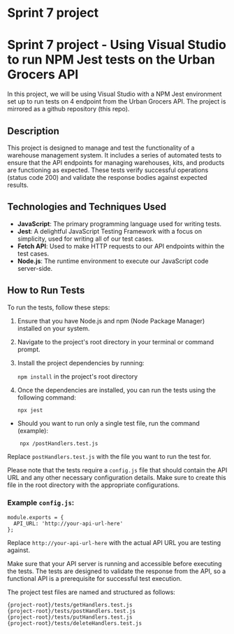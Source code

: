 # Sprint 7 project
# Sprint 7 project - Using Visual Studio to run NPM Jest tests on the Urban Grocers API
In this project, we will be using Visual Studio with a NPM Jest environment set up to run tests on 4 endpoint from the Urban Grocers API.
The project is mirrored as a github repository (this repo).
## Description
This project is designed to manage and test the functionality of a warehouse management system. It includes a series of automated tests to ensure that the API endpoints for managing warehouses, kits, and products are functioning as expected. These tests verify successful operations (status code 200) and validate the response bodies against expected results.

## Technologies and Techniques Used
- **JavaScript**: The primary programming language used for writing tests.
- **Jest**: A delightful JavaScript Testing Framework with a focus on simplicity, used for writing all of our test cases.
- **Fetch API**: Used to make HTTP requests to our API endpoints within the test cases.
- **Node.js**: The runtime environment to execute our JavaScript code server-side.
## How to Run Tests
To run the tests, follow these steps:

1. Ensure that you have Node.js and npm (Node Package Manager) installed on your system.
2. Navigate to the project's root directory in your terminal or command prompt.
3. Install the project dependencies by running:

    `npm install`
   in the project's root directory

5. Once the dependencies are installed, you can run the tests using the following command:

    `npx jest`

 - Should you want to run only a single test file, run the command (example):
```
    npx /postHandlers.test.js
```
  Replace `postHandlers.test.js` with the file you want to run the test for.

  Please note that the tests require a `config.js` file that should contain the API URL and any other necessary configuration details. Make sure to create this file in the root directory with the appropriate configurations.

### Example `config.js`:
```
module.exports = {
  API_URL: 'http://your-api-url-here'
};
```

Replace `http://your-api-url-here` with the actual API URL you are testing against.

Make sure that your API server is running and accessible before executing the tests. The tests are designed to validate the response from the API, so a functional API is a prerequisite for successful test execution.

The project test files are named and structured as follows: 
```
{project-root}/tests/getHandlers.test.js
{project-root}/tests/postHandlers.test.js
{project-root}/tests/putHandlers.test.js
{project-root}/tests/deleteHandlers.test.js
```